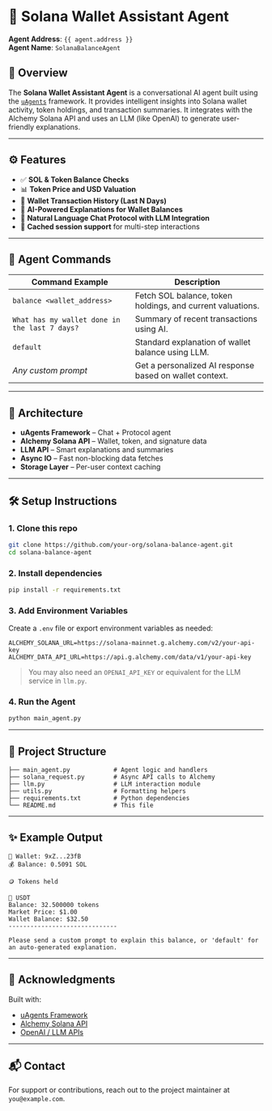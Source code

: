 # 🔐 Solana Wallet Assistant Agent

**Agent Address**: `{{ agent.address }}`  
**Agent Name**: `SolanaBalanceAgent`

## 🧠 Overview

The **Solana Wallet Assistant Agent** is a conversational AI agent built using the [`uAgents`](https://github.com/fetchai/uAgents) framework. It provides intelligent insights into Solana wallet activity, token holdings, and transaction summaries. It integrates with the Alchemy Solana API and uses an LLM (like OpenAI) to generate user-friendly explanations.

---

## ⚙️ Features

- ✅ **SOL & Token Balance Checks**
- 📊 **Token Price and USD Valuation**
- 📜 **Wallet Transaction History (Last N Days)**
- 🧠 **AI-Powered Explanations for Wallet Balances**
- 💬 **Natural Language Chat Protocol with LLM Integration**
- 🧾 **Cached session support** for multi-step interactions

---

## 🚀 Agent Commands

| Command Example                                      | Description                                                  |
|------------------------------------------------------|--------------------------------------------------------------|
| `balance <wallet_address>`                           | Fetch SOL balance, token holdings, and current valuations.   |
| `What has my wallet done in the last 7 days?`        | Summary of recent transactions using AI.                     |
| `default`                                            | Standard explanation of wallet balance using LLM.            |
| _Any custom prompt_                                  | Get a personalized AI response based on wallet context.      |

---

## 🧬 Architecture

- **uAgents Framework** – Chat + Protocol agent
- **Alchemy Solana API** – Wallet, token, and signature data
- **LLM API** – Smart explanations and summaries
- **Async IO** – Fast non-blocking data fetches
- **Storage Layer** – Per-user context caching

---

## 🛠️ Setup Instructions

### 1. Clone this repo

```bash
git clone https://github.com/your-org/solana-balance-agent.git
cd solana-balance-agent
```

### 2. Install dependencies

```bash
pip install -r requirements.txt
```

### 3. Add Environment Variables

Create a `.env` file or export environment variables as needed:

```env
ALCHEMY_SOLANA_URL=https://solana-mainnet.g.alchemy.com/v2/your-api-key
ALCHEMY_DATA_API_URL=https://api.g.alchemy.com/data/v1/your-api-key
```

> You may also need an `OPENAI_API_KEY` or equivalent for the LLM service in `llm.py`.

### 4. Run the Agent

```bash
python main_agent.py
```

---

## 📁 Project Structure

```plaintext
├── main_agent.py            # Agent logic and handlers
├── solana_request.py        # Async API calls to Alchemy
├── llm.py                   # LLM interaction module
├── utils.py                 # Formatting helpers
├── requirements.txt         # Python dependencies
└── README.md                # This file
```

---

## ✨ Example Output

```text
🔐 Wallet: 9xZ...23fB
💰 Balance: 0.5091 SOL

🪙 Tokens held

🔹 USDT
Balance: 32.500000 tokens
Market Price: $1.00
Wallet Balance: $32.50
------------------------------

Please send a custom prompt to explain this balance, or 'default' for an auto-generated explanation.
```

---

## 🤖 Acknowledgments

Built with:
- [uAgents Framework](https://github.com/fetchai/uAgents)
- [Alchemy Solana API](https://docs.alchemy.com/)
- [OpenAI / LLM APIs](https://platform.openai.com/docs)

---

## 📬 Contact

For support or contributions, reach out to the project maintainer at `you@example.com`.
